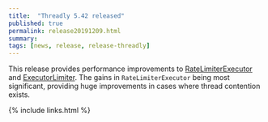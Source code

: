 ```yaml
---
title:  "Threadly 5.42 released"
published: true
permalink: release20191209.html
summary: 
tags: [news, release, release-threadly]
---
```


This release provides performance improvements to <a href="javadocs/threadly/5.43/org/threadly/concurrent/wrapper/limiter/RateLimiterExecutor.html">RateLimiterExecutor</a> and <a href="javadocs/threadly/5.43/org/threadly/concurrent/wrapper/limiter/ExecutorLimiter.html">ExecutorLimiter</a>.  The gains in `RateLimiterExecutor` being most significant, providing huge improvements in cases where thread contention exists. 

{% include links.html %}
